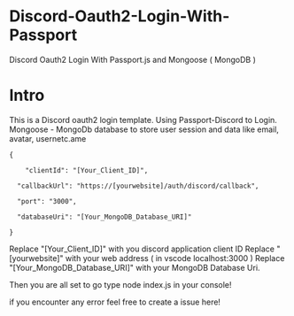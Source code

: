 # Discord-Oauth2-Login-With-Passport
Discord Oauth2 Login With Passport.js and Mongoose ( MongoDB ) 

# Intro
This is a Discord oauth2 login template. Using Passport-Discord to Login. Mongoose - MongoDb database to store user session and data like email, avatar, usernetc.ame 

```JS
{

	"clientId": "[Your_Client_ID]",        
  
  "callbackUrl": "https://[yourwebsite]/auth/discord/callback",

  "port": "3000",

  "databaseUri": "[Your_MongoDB_Database_URI]"

}
```
 Replace "[Your_Client_ID]" with you discord application client ID 
 Replace "[yourwebsite]" with your web address ( in vscode localhost:3000 )
 Replace "[Your_MongoDB_Database_URI]" with your MongoDB Database Uri.
 
 Then you are all set to go type node index.js in your console!
 
 if you encounter any error feel free to create a issue here!
